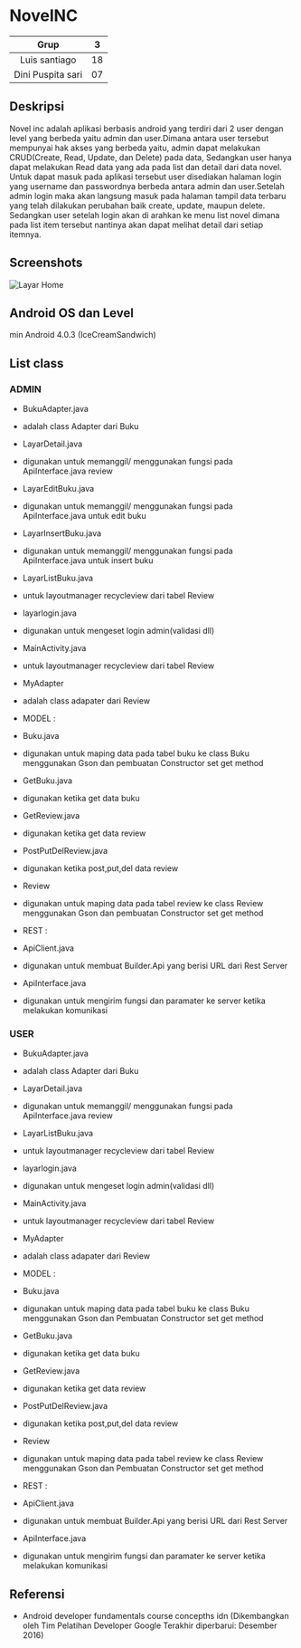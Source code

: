 # NovelNC
| Grup | 3 |
| :---------------: | :---------------:|
| Luis santiago | 18 |
| Dini Puspita sari | 07 |

## Deskripsi
Novel inc adalah aplikasi berbasis android yang terdiri dari 2 
 user dengan level yang berbeda yaitu admin dan user.Dimana antara 
 user tersebut mempunyai hak akses yang berbeda yaitu, admin dapat 
 melakukan CRUD(Create, Read, Update, dan Delete) pada data, Sedangkan 
 user hanya dapat melakukan Read data yang ada pada list dan detail dari data novel. 
 Untuk dapat masuk pada aplikasi tersebut user disediakan halaman login yang username dan 
 passwordnya berbeda antara admin dan user.Setelah admin login maka akan langsung masuk pada 
 halaman tampil data terbaru yang telah dilakukan perubahan baik create, update, maupun delete.
 Sedangkan user setelah login akan di arahkan ke menu list novel dimana pada list item tersebut 
 nantinya akan dapat melihat detail dari setiap itemnya.

## Screenshots
![Layar Home](http://echarlie.co/wp-content/uploads/salon-booking-app-hareesh-dribbble-salon-design-app.jpg)

## Android OS dan Level
min Android 4.0.3 (IceCreamSandwich)

## List class
### ADMIN

 - BukuAdapter.java
+ adalah class Adapter dari Buku
 - LayarDetail.java
+ digunakan untuk memanggil/ menggunakan fungsi pada ApiInterface.java review
 - LayarEditBuku.java
+ digunakan untuk memanggil/ menggunakan fungsi pada ApiInterface.java untuk edit buku
 - LayarInsertBuku.java
+ digunakan untuk memanggil/ menggunakan fungsi pada ApiInterface.java untuk insert buku
 - LayarListBuku.java
+ untuk layoutmanager recycleview dari tabel Review 
 - layarlogin.java
+ digunakan untuk mengeset login admin(validasi dll)
 - MainActivity.java
+ untuk layoutmanager recycleview dari tabel Review 
 - MyAdapter
+ adalah class adapater dari Review

+ MODEL :

 - Buku.java
+ digunakan untuk maping data pada tabel buku ke class Buku menggunakan Gson dan pembuatan Constructor set get method 
 - GetBuku.java
+ digunakan ketika get data buku
 - GetReview.java
+ digunakan ketika get data review
 - PostPutDelReview.java
+ digunakan ketika post,put,del data review
 - Review
+ digunakan untuk maping data pada tabel review ke class Review menggunakan Gson dan pembuatan Constructor set get method 

+ REST :

 - ApiClient.java 
+ digunakan untuk membuat Builder.Api yang berisi URL dari Rest Server
 - ApiInterface.java
+ digunakan untuk mengirim fungsi dan paramater ke server ketika melakukan komunikasi

### USER

 - BukuAdapter.java
+ adalah class Adapter dari Buku
 - LayarDetail.java
+ digunakan untuk memanggil/ menggunakan fungsi pada ApiInterface.java review
 - LayarListBuku.java
+ untuk layoutmanager recycleview dari tabel Review 
 - layarlogin.java
+ digunakan untuk mengeset login admin(validasi dll)
 - MainActivity.java
+ untuk layoutmanager recycleview dari tabel Review 
 - MyAdapter
+ adalah class adapater dari Review

+ MODEL :

 - Buku.java
+ digunakan untuk maping data pada tabel buku ke class Buku menggunakan Gson dan Pembuatan Constructor set get method 
 - GetBuku.java
+ digunakan ketika get data buku
 - GetReview.java
+ digunakan ketika get data review
 - PostPutDelReview.java
+ digunakan ketika post,put,del data review
 - Review
+ digunakan untuk maping data pada tabel review ke class Review menggunakan Gson dan Pembuatan Constructor set get method 

+ REST :

 - ApiClient.java 
+ digunakan untuk membuat Builder.Api yang berisi URL dari Rest Server
 - ApiInterface.java
+ digunakan untuk mengirim fungsi dan paramater ke server ketika melakukan komunikasi



## Referensi
+ Android developer fundamentals course concepths idn (Dikembangkan oleh Tim Pelatihan Developer Google
Terakhir diperbarui: Desember 2016)
